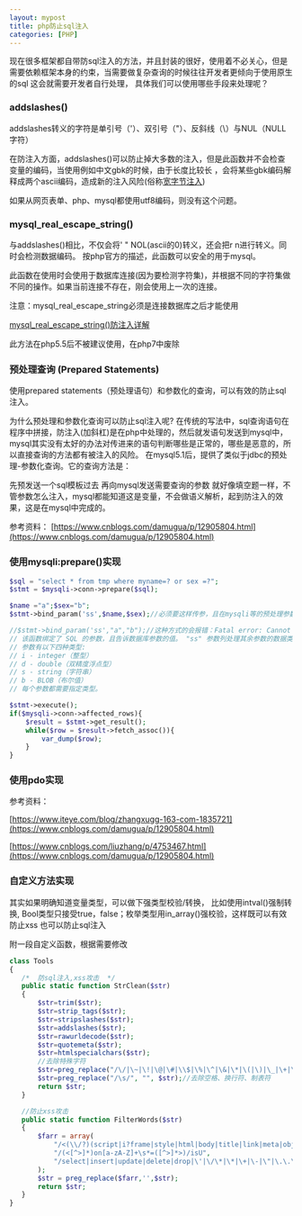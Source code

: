```yaml
---
layout: mypost
title: php防止sql注入
categories: [PHP]
---
```


现在很多框架都自带防sql注入的方法，并且封装的很好，使用着不必关心，但是需要依赖框架本身的约束，当需要做复杂查询的时候往往开发者更倾向于使用原生的sql
这会就需要开发者自行处理， 具体我们可以使用哪些手段来处理呢？

### addslashes()
addslashes转义的字符是单引号（'）、双引号（"）、反斜线（\）与NUL（NULL 字符）

在防注入方面，addslashes()可以防止掉大多数的注入，但是此函数并不会检查变量的编码，当使用例如中文gbk的时候，由于长度比较长 ，会将某些gbk编码解释成两个ascii编码，造成新的注入风险(俗称[宽字节注入](https://blog.csdn.net/WhiteLamp/article/details/78744872))

如果从网页表单、php、mysql都使用utf8编码，则没有这个问题。

### mysql_real_escape_string() 
与addslashes()相比，不仅会将' " NOL(ascii的0)转义，还会把r n进行转义。同时会检测数据编码。
按php官方的描述，此函数可以安全的用于mysql。

此函数在使用时会使用于数据库连接(因为要检测字符集)，并根据不同的字符集做不同的操作。如果当前连接不存在，刚会使用上一次的连接。

注意：mysql_real_escape_string必须是连接数据库之后才能使用

[mysql_real_escape_string()防注入详解](https://segmentfault.com/q/1010000006015688)

此方法在php5.5后不被建议使用，在php7中废除

### 预处理查询 (Prepared Statements) 
使用prepared statements（预处理语句）和参数化的查询，可以有效的防止sql注入。

为什么预处理和参数化查询可以防止sql注入呢?
在传统的写法中，sql查询语句在程序中拼接，防注入(加斜杠)是在php中处理的，然后就发语句发送到mysql中，mysql其实没有太好的办法对传进来的语句判断哪些是正常的，哪些是恶意的，所以直接查询的方法都有被注入的风险。
在mysql5.1后，提供了类似于jdbc的预处理-参数化查询。它的查询方法是：

先预发送一个sql模板过去
再向mysql发送需要查询的参数
就好像填空题一样，不管参数怎么注入，mysql都能知道这是变量，不会做语义解析，起到防注入的效果，这是在mysql中完成的。

参考资料：
[https://www.cnblogs.com/damugua/p/12905804.html](https://www.cnblogs.com/damugua/p/12905804.html)

### 使用mysqli:prepare()实现
````php
$sql = "select * from tmp where myname=? or sex =?";
$stmt = $mysqli->conn->prepare($sql);

$name ="a";$sex="b";
$stmt->bind_param('ss',$name,$sex);//必须要这样传参，且在mysqli等的预处理参数绑定中，必须要指定参数的类型且只能一次性绑定全部参数，不能像PDO那样一个个绑定

//$stmt->bind_param('ss',"a","b");//这种方式的会报错：Fatal error: Cannot pass parameter 2 by reference
// 该函数绑定了 SQL 的参数，且告诉数据库参数的值。 "ss" 参数列处理其余参数的数据类型。s 字符告诉数据库该参数为字符串。
// 参数有以下四种类型:
// i - integer（整型）
// d - double（双精度浮点型）
// s - string（字符串）
// b - BLOB（布尔值）
// 每个参数都需要指定类型。

$stmt->execute();
if($mysqli->conn->affected_rows){
    $result = $stmt->get_result();
    while($row = $result->fetch_assoc()){
        var_dump($row);
    }
}
````

### 使用pdo实现
参考资料： 

[https://www.iteye.com/blog/zhangxugg-163-com-1835721](https://www.cnblogs.com/damugua/p/12905804.html)

[https://www.cnblogs.com/liuzhang/p/4753467.html](https://www.cnblogs.com/damugua/p/12905804.html)

### 自定义方法实现
其实如果明确知道变量类型，可以做下强类型校验/转换， 比如使用intval()强制转换, Bool类型只接受true，false；枚举类型用in_array()强校验，这样既可以有效防止xss 也可以防止sql注入

附一段自定义函数，根据需要修改
 ````php
class Tools
{
    /*  防sql注入,xss攻击  */
    public static function StrClean($str)
    {
        $str=trim($str);
        $str=strip_tags($str);
        $str=stripslashes($str);
        $str=addslashes($str);
        $str=rawurldecode($str);
        $str=quotemeta($str);
        $str=htmlspecialchars($str);
        //去除特殊字符
        $str=preg_replace("/\/|\~|\!|\@|\#|\\$|\%|\^|\&|\*|\(|\)|\_|\+|\{|\}|\:|\<|\>|\?|\[|\]|\,|\.|\/|\;|\'|\`|\-|\=|\\\|\|/", "" , $str);
        $str=preg_replace("/\s/", "", $str);//去除空格、换行符、制表符
        return $str;
    }

    //防止xss攻击
    public static function FilterWords($str)
    {
        $farr = array(
            "/<(\\/?)(script|i?frame|style|html|body|title|link|meta|object|\\?|\\%)([^>]*?)>/isU",
            "/(<[^>]*)on[a-zA-Z]+\s*=([^>]*>)/isU",
            "/select|insert|update|delete|drop|\'|\/\*|\*|\+|\-|\"|\.\.\/|\.\/|union|into|load_file|outfile|dump/is"
        );
        $str = preg_replace($farr,'',$str);
        return $str;
    }
}

 ````